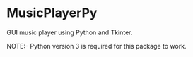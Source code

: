 # MusicPlayerPy
GUI music player using Python and Tkinter.

NOTE:- Python version 3 is required for this package to work.
